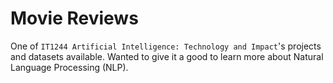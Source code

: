 # Movie Reviews

One of `IT1244 Artificial Intelligence: Technology and Impact`'s projects and datasets available. Wanted to give it a good to learn more about Natural Language Processing (NLP).
